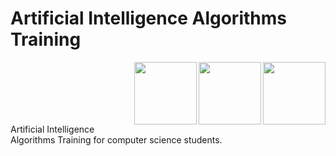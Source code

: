 # Artificial Intelligence Algorithms Training

<img align="right" width="100" src="https://github.com/cs-MohamedAyman/cs-MohamedAyman/blob/main/repos-logos/computational-cognitive-science.jpg"></img>
<img align="right" width="100" src="https://github.com/cs-MohamedAyman/cs-MohamedAyman/blob/main/repos-logos/soft-computing.jpg"></img>
<img align="right" width="100" src="https://github.com/cs-MohamedAyman/cs-MohamedAyman/blob/main/repos-logos/artificial-intelligence.jpg"></img>
<br><br><br><br><br>

Artificial Intelligence Algorithms Training for computer science students.

